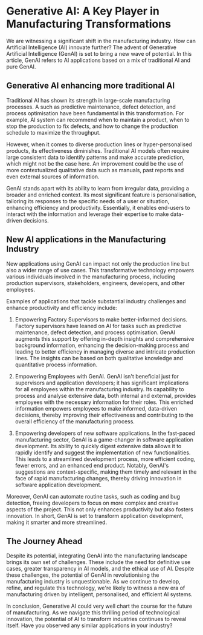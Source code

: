 
# Generative AI: A Key Player in Manufacturing Transformations

We are witnessing a significant shift in the manufacturing industry. How can Artificial Intelligence (AI) innovate further? The advent of Generative Artificial Intelligence (GenAI) is set to bring a new wave of potential. In this article, GenAI refers to AI applications based on a mix of traditional AI and pure GenAI.


## Generative AI enhancing more traditional AI

Traditional AI has shown its strength in large-scale manufacturing processes. A such as predictive maintenance, defect detection, and process optimisation have been fundamental in this transformation. For example, AI system can recommend when to maintain a product, when to stop the production to fix defects, and how to change the production schedule to maximize the throughput.

However, when it comes to diverse production lines or hyper-personalised products, its effectiveness diminishes. Traditional AI models often require large consistent data to identify patterns and make accurate prediction, which might not be the case here. An improvement could be the use of more contextualized qualitative data such as manuals, past reports and even external sources of information.







GenAI stands apart with its ability to learn from irregular data, providing a broader and enriched context. Its most significant feature is personalisation, tailoring its responses to the specific needs of a user or situation, enhancing efficiency and productivity. Essentially, it enables end-users to interact with the information and leverage their expertise to make data-driven decisions.


## New AI applications in the Manufacturing Industry

New applications using GenAI can impact not only the production line but also a wider range of use cases. This transformative technology empowers various individuals involved in the manufacturing process, including production supervisors, stakeholders, engineers, developers, and other employees.

Examples of applications that tackle substantial industry challenges and enhance productivity and efficiency include:

1.	Empowering Factory Supervisors to make better-informed decisions. Factory supervisors have leaned on AI for tasks such as predictive maintenance, defect detection, and process optimisation. GenAI augments this support by offering in-depth insights and comprehensive background information, enhancing the decision-making process and leading to better efficiency in managing diverse and intricate production lines. The insights can be based on both qualitative knowledge and quantitative process information.

2.	Empowering Employees with GenAI. GenAI isn't beneficial just for supervisors and application developers; it has significant implications for all employees within the manufacturing industry. Its capability to process and analyse extensive data, both internal and external, provides employees with the necessary information for their roles. This enriched information empowers employees to make informed, data-driven decisions, thereby improving their effectiveness and contributing to the overall efficiency of the manufacturing process.

3.	Empowering developers of new software applications. In the fast-paced manufacturing sector, GenAI is a game-changer in software application development. Its ability to quickly digest extensive data allows it to rapidly identify and suggest the implementation of new functionalities. This leads to a streamlined development process, more efficient coding, fewer errors, and an enhanced end product. Notably, GenAI's suggestions are context-specific, making them timely and relevant in the face of rapid manufacturing changes, thereby driving innovation in software application development.

Moreover, GenAI can automate routine tasks, such as coding and bug detection, freeing developers to focus on more complex and creative aspects of the project. This not only enhances productivity but also fosters innovation. In short, GenAI is set to transform application development, making it smarter and more streamlined.

## The Journey Ahead

Despite its potential, integrating GenAI into the manufacturing landscape brings its own set of challenges. These include the need for definitive use cases, greater transparency in AI models, and the ethical use of AI. Despite these challenges, the potential of GenAI in revolutionising the manufacturing industry is unquestionable. As we continue to develop, refine, and regulate this technology, we're likely to witness a new era of manufacturing driven by intelligent, personalised, and efficient AI systems.

In conclusion, Generative AI could very well chart the course for the future of manufacturing. As we navigate this thrilling period of technological innovation, the potential of AI to transform industries continues to reveal itself.
Have you observed any similar applications in your industry?
